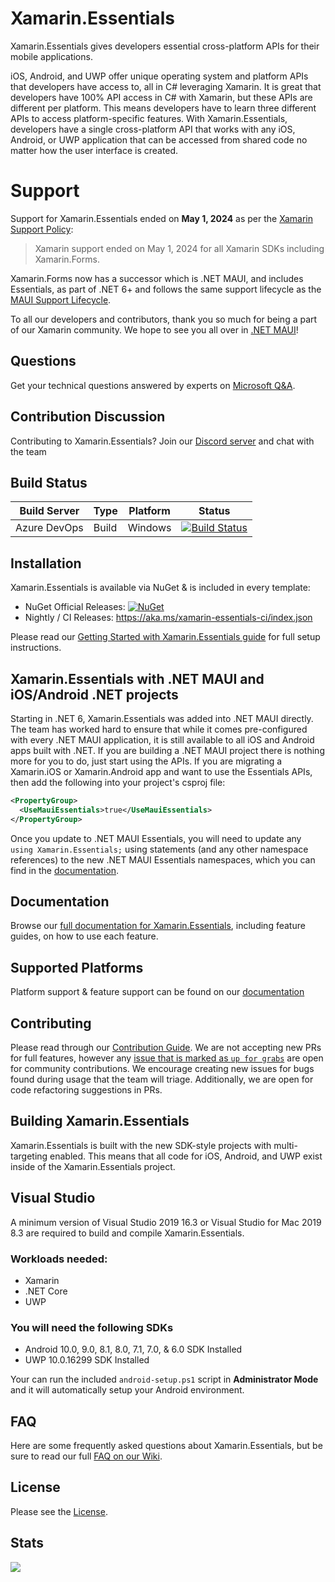 # Xamarin.Essentials

Xamarin.Essentials gives developers essential cross-platform APIs for their mobile applications. 

iOS, Android, and UWP offer unique operating system and platform APIs that developers have access to, all in C# leveraging Xamarin. It is great that developers have 100% API access in C# with Xamarin, but these APIs are different per platform. This means developers have to learn three different APIs to access platform-specific features. With Xamarin.Essentials, developers have a single cross-platform API that works with any iOS, Android, or UWP application that can be accessed from shared code no matter how the user interface is created.

# Support

Support for Xamarin.Essentials ended on **May 1, 2024** as per the [Xamarin Support Policy][xamarin-support-policy]:

> Xamarin support ended on May 1, 2024 for all Xamarin SDKs including Xamarin.Forms.

Xamarin.Forms now has a successor which is .NET MAUI, and includes Essentials, as part of .NET 6+ and follows the same support lifecycle as the [MAUI Support Lifecycle][maui-support-lifecycle].

To all our developers and contributors, thank you so much for being a part of our Xamarin community. We hope to see you all over in [.NET MAUI][dotnet-maui-repo]!

[maui-support-lifecycle]: https://dotnet.microsoft.com/platform/support/policy/maui
[xamarin-support-policy]: https://dotnet.microsoft.com/platform/support/policy/xamarin
[dotnet-maui-repo]:https://github.com/dotnet/maui/

## Questions

Get your technical questions answered by experts on [Microsoft Q&A](https://learn.microsoft.com/answers/topics/dotnet-xamarinessentials.html?WT.mc_id=friends-0000-jamont).

## Contribution Discussion

Contributing to Xamarin.Essentials? Join our [Discord server](https://discord.com/invite/Y8828kE) and chat with the team

## Build Status

| Build Server | Type         | Platform | Status                                                                                                                                                                                 |
|--------------|--------------|----------|----------------------------------------------------------------------------------------------------------------------------------------------------------------------------------------|
| Azure DevOps         | Build        | Windows  | [![Build Status](https://dev.azure.com/xamarin/public/_apis/build/status/xamarin/Essentials/Xamarin.Essentials%20(Public)?repoName=xamarin%2FEssentials&branchName=main)](https://dev.azure.com/xamarin/public/_build/latest?definitionId=7&repoName=xamarin%2FEssentials&branchName=main) |

## Installation

Xamarin.Essentials is available via NuGet & is included in every template:

* NuGet Official Releases: [![NuGet](https://img.shields.io/nuget/vpre/Xamarin.Essentials.svg?label=NuGet)](https://www.nuget.org/packages/Xamarin.Essentials)
* Nightly / CI Releases: https://aka.ms/xamarin-essentials-ci/index.json

Please read our [Getting Started with Xamarin.Essentials guide](https://learn.microsoft.com/xamarin/essentials/get-started?WT.mc_id=friends-0000-jamont) for full setup instructions.

## Xamarin.Essentials with .NET MAUI and iOS/Android .NET projects

Starting in .NET 6, Xamarin.Essentials was added into .NET MAUI directly. The team has worked hard to ensure that while it comes pre-configured with every .NET MAUI application, it is still available to all iOS and Android apps built with .NET. If you are building a .NET MAUI project there is nothing more for you to do, just start using the APIs. If you are migrating a Xamarin.iOS or Xamarin.Android app and want to use the Essentials APIs, then add the following into your project's csproj file:

```xml
<PropertyGroup>
  <UseMauiEssentials>true</UseMauiEssentials>
</PropertyGroup>
```

Once you update to .NET MAUI Essentials, you will need to update any `using Xamarin.Essentials;` using statements (and any other namespace references) to the new .NET MAUI Essentials namespaces, which you can find in the [documentation](https://learn.microsoft.com/dotnet/maui/platform-integration).

## Documentation

Browse our [full documentation for Xamarin.Essentials](https://learn.microsoft.com/xamarin/essentials?WT.mc_id=friends-0000-jamont), including feature guides, on how to use each feature.

## Supported Platforms

Platform support & feature support can be found on our [documentation](https://learn.microsoft.com/xamarin/essentials/platform-feature-support?WT.mc_id=friends-0000-jamont)


## Contributing

Please read through our [Contribution Guide](CONTRIBUTING.md). We are not accepting new PRs for full features, however any [issue that is marked as `up for grabs`](https://github.com/xamarin/Essentials/issues?q=is%3Aissue+is%3Aopen+label%3A%22up+for+grabs%22) are open for community contributions. We encourage creating new issues for bugs found during usage that the team will triage. Additionally, we are open for code refactoring suggestions in PRs.

## Building Xamarin.Essentials

Xamarin.Essentials is built with the new SDK-style projects with multi-targeting enabled. This means that all code for iOS, Android, and UWP exist inside of the Xamarin.Essentials project.

## Visual Studio

A minimum version of Visual Studio 2019 16.3 or Visual Studio for Mac 2019 8.3 are required to build and compile Xamarin.Essentials.

### Workloads needed:

* Xamarin
* .NET Core
* UWP

### You will need the following SDKs

* Android 10.0, 9.0, 8.1, 8.0, 7.1, 7.0, & 6.0 SDK Installed
* UWP 10.0.16299 SDK Installed

Your can run the included `android-setup.ps1` script in **Administrator Mode** and it will automatically setup your Android environment.

## FAQ

Here are some frequently asked questions about Xamarin.Essentials, but be sure to read our full [FAQ on our Wiki](https://github.com/xamarin/Essentials/wiki#feature-faq).

## License

Please see the [License](LICENSE).

## Stats
<img src="https://repobeats.axiom.co/api/embed/f917a77cbbdeee19b87fa1f2f932895d1df18b31.svg" />
